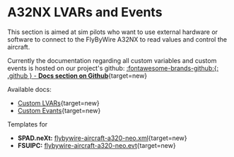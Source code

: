 # A32NX LVARs and Events

This section is aimed at sim pilots who want to use external hardware or software to connect to the FlyByWire A32NX to read values and control the aircraft.

Currently the documentation regarding all custom variables and custom events is hosted on our project's github: [:fontawesome-brands-github:{: .github } -  **Docs section on Github**](https://github.com/flybywiresim/a32nx/tree/master/docs){target=new}

Available docs:

- [Custom LVARs](https://github.com/flybywiresim/a32nx/blob/master/docs/a320-simvars.md){target=new}
- [Custom Evants](https://github.com/flybywiresim/a32nx/blob/master/docs/a320-events.md){target=new}

Templates for

- **SPAD.neXt:** [flybywire-aircraft-a320-neo.xml](https://github.com/flybywiresim/a32nx/tree/master/docs/SPAD.neXt){target=new}
- **FSUIPC:** [flybywire-aircraft-a320-neo.evt](https://github.com/flybywiresim/a32nx/tree/master/docs/FSUIPC){target=new}

